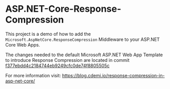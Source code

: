 # ASP.NET-Core-Response-Compression
This project is a demo of how to add the `Microsoft.AspNetCore.ResponseCompression` Middleware to your ASP.NET Core Web Apps. 

The changes needed to the default Microsoft ASP.NET Web App Template to introduce Response Compression are located in commit [f377ebdd4c2184744eb9249cfc0de74f8805505c](https://github.com/cdemi/ASP.NET-Core-Response-Compression/commit/f377ebdd4c2184744eb9249cfc0de74f8805505c)

For more information visit: https://blog.cdemi.io/response-compression-in-asp-net-core/
